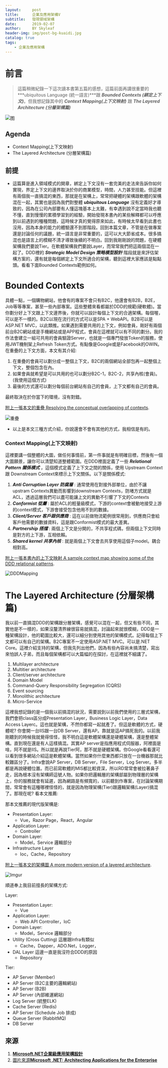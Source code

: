 ```yaml
---
layout:     post
title:      企業及應用架構V
subtitle:   發現領域架構
date:       2019-02-07
author:     BY Skyleaf
header-img: img/post-bg-kuaidi.jpg
catalog: true
tags:
    - 企業及應用架構
---
```

# 前言

> 這篇稍微紀錄一下這次讀本書第五篇的感想，這篇前面再講很重要的 ***ubiquitous Language (統一語言)***跟 ***Bounded Contexts (綁定上下文)***。但我想記錄其中的 ***Context Mapping(上下文映射)*** 跟 ***The Layered Architecture (分層架構篇)***

![图](https://images.unsplash.com/photo-1506345285442-8e9a3a298cdd?ixlib=rb-1.2.1&ixid=eyJhcHBfaWQiOjEyMDd9&auto=format&fit=crop&w=500&q=80)

## Agenda

- Context Mapping(上下文映射)
- The Layered Architecture (分層架構篇)

## 前提

- 這篇算是進入領域模式的開章，綁定上下文沒有一套完美的走法來告訴你如何實現，界定上下文的邊界取決於你的商業模型，時間，人力甚至技能。但這裡有兩個我一直搞混的東西，那就是在架構上，常常把硬體的架構跟軟體的架構混在一起，其實也是因為我們對整體 ***ubiquitous Language*** 沒有定義好才導致的，因為在公司內部要有人懂這塊基本上太難，有幸遇到說不定當時我也聽不懂，直到慢慢的累積學習到的經驗，開始發現本書內的某些解釋都可以呼應到以前遇到的種種問題，這時候才真的覺得原來如此，有時候太早看到此書也沒用，因為本身的能力的體驗還不到那階段。回到本篇文章，不管是在做專案還是討論任何的議題，統一語言是非常重要的，這可以大大節省成本。很多搞混也是語言上的模糊不清才導致後續的不明白。回到我剛剛說的問題，在硬體架構我們要說Tier。在軟體架構我們要說Layer，而常常我們把這兩個混在一起了。DDD裡的 ***Strategic Model Design 策略模型設計*** 階段就是來評估架構方案的，還有就是每個綁定上下文所適合的架構，聽到這裡大家應該是點點頭。看看下面Bounded Contexts範例如何。

# Bounded Contexts

具體一點，一個購物網站，他會有的專案不會只有B2C，他還會有B2B，B2E，Job等等專案，甚至一些內部專案。這些整體來看都屬於DDD的規範(硬軟體)。當你劃分好上下文跟上下文邊界後，你就可以設計每個上下文的合適架構。每個喔，可以是不一樣的。B2C以現在流行的方式可以是SPA + WebAPI。B2B可以是ASP.NET MVC，以此類推。如果遇到需要共用的上下文，例如會員，剛好有兩個前台B2C網站或是手機網站或是APP程式，會員在這裡就可以有不同的劃分。我的作法會建立一組可共用的會員驗證Server，也就是一個專門發放Token的服務，使用JWT機制架上Refresh Token方式。有點像是Google或是Facebook的OWIN。在重疊的上下文方面，本文有其介紹: 
1. 在重疊的會員可以劃分成一整個上下文，B2C的兩個網站全部包再一起整個上下文，整個包含在內。
2. 如果會員就希望是可以共用的也可以劃分B2C-1，B2C-2，共享內核(會員)。(我使用這個方式)
3. 最後的方式還可以劃分每個前台網站有自己的會員，上下文都有自己的會員。
 
最終取決在於你當下的環境，沒有對錯。

[附上一張本文的重疊 Resolving the conceptual overlapping of contexts](https://ptgmedia.pearsoncmg.com/images/9780735685352/samplepages/9780735685352.pdf).

![重疊](https://i.imgur.com/wMP4CnQ.png)

- 以上是本文三種方式介紹，你說還會不會有其他的方式，我相信是有的。

### Context Mapping(上下文映射)

這裡要講一個整體的大圖，做任何事情前，第一件事就是有明確目標，然後有一個大圖願景，讓你可以清楚知道整體範圍。在DDD裡面定義了一些 ***Relational Pattern 關係模式*** ，這個模式定義了上下文之間的關係，使用 Upstream Context 跟 Downstream Context來標示上下文關係。以下是關係模式: 

1. ***Anti Corruption Layer 防腐層*** : 通常使用在對接外部單位，由於不讓upstram Contexts異動而影響到downstream Contexts，防堵方式就是ACL，透過這層我們可以盡可能讓上文的異動不引響了下文的Contexts
2. ***Conformist 從屬*** : 屬於ACL的輕量級模式，下游的context會被動地接受上游的context模式，下游會接受包含他用不到的數據。
3. ***Client/Server 客戶跟供應商*** : 這在以前做物流範例很常用到，供應商只會給客戶他需要的數據資料，這是跟Conformist模式的最大差異。
4. ***Partnership 搭擋*** : 兩個上下文是分開的，不共享程式碼，但兩個上下文同時是對方的上下游，互相依賴。
5. ***Shared kernel 共享內核*** : 就是兩個上下文會去共享使用這個子model。耦合相對高。

[附上一張本書內的上下文映射 A sample context map showing some of the DDD relational patterns](https://ptgmedia.pearsoncmg.com/images/9780735685352/samplepages/9780735685352.pdf).

![DDDMapping](https://i.imgur.com/1UvxZm2.png)


# The Layered Architecture (分層架構篇)

我以前一直搞混DDD的架構跟分層架構，感覺可以混在一起，但又有些不同，其實他是不一樣的，如果沒釐清界線很容易就搞混，討論起來就很模糊，DDD是一種架構設計，他的範圍比較大，還可以細分到使用其他的架構模式。記得每個上下文都可以有自己的架構。B2C專案不一定使用ASP.NET MVC。可以是.NET Core。這裡介紹支持的架構，但我先列出他們，因為有些內容尚未搞清楚，寫出來怕誤人子弟，而且每個架構都可以大篇幅的在探討，在這裡就不細講了。

1. Multilayer architecture
2. Multitier architecture 
3. Client/server architecture
4. Domain Model
5. Command-Query Responsibility Segregation (CQRS)
6. Event sourcing
7. Monolithic architecture
8. Micro-Service

這裡我想記錄的是一個我以前搞混的狀況，需要說到以前我們使用的三層式架構，我們會把class區分成Presentation Layer，Business Logic Layer，Data Access Layerc。這也就是架構，不然你都寫一起就產了。但這是軟體的方式，硬體呢? 你會開一台IIS跟一台DB Server，還有AP。靠就是這AP搞死我的。以前我剛聽到的時候我就覺得怪怪，我不明白這是軟體架構還是硬體架構，還是整體架構。直到現在還是有人這樣搞混。其實AP server是指應用程式伺服器，阿裡面是啥，阿不就是IIS。所以就是再說Tier阿，那不就是硬體架構。你Google看看還可以看到很多網站介紹這是軟體架構。當然如果你什麼東西都只放在一台機器那就比較難區分了。Infra會說AP Server，DB Server，File Server，Log Server。多半都是再說硬體位置。而已前寫軟體的MIS都比較資深，所以RD常常會被拉著鼻子走，因為根本沒有架構師這號人物。如果你把邏輯層的架構部屬到物理層的架構上，你的服務就會有延遲，因為網路是有頻寬的，以前聽到作專案，在討論架構期間，常常會有這種哪裡怪怪的，就是因為物理架構(Tier)跟邏輯架構(Layer)搞混了。那現在呢? 看本文推薦: 

那本文推薦的現代版架構是: 

- Presentation Layer:
  - Vue，Razor Page，React，Angular
- Application Layer:
  - Controller
- Domain Layer:
  - Model，Service 邏輯部分
- Infrastructure Layer
  - Ioc，Cache，Repository

[附上一張本文的架構圖 A more modern version of a layered architecture](https://ptgmedia.pearsoncmg.com/images/9780735685352/samplepages/9780735685352.pdf).

![Imgur](https://i.imgur.com/4mRZ7tW.png)


順道奉上我目前擅長的架構方式:

Layer: 

- Presentation Layer:
  - Vue
- Application Layer:
  - Web API Controller，IoC
- Domain Layer:
  - Model，Service 邏輯部分
- Utility (Cross Cutting) 這層跟Infra有類似
  - Cache，Dapper，ADO.Net，Logger，
- DAL Layer 這邊一直是我沒符合DDD的原因
  - Repository

Tier:

- AP Server (Member)
- AP Server (B2C主要的邏輯網站)
- AP Server (B2B)
- AP Server (內部維運網站)
- Log Server (統整ELK)
- Cache Server (Redis)
- AP Server (Schedule Job 排成)
- Queue Server (RabbitMQ)
- DB Server


## 來源

1. [**Microsoft.NET企業級應用架構設計**](https://www.books.com.tw/products/CN11327631)
2. [圖片來源**Microsoft .NET: Architecting Applications for the Enterprise**](https://ptgmedia.pearsoncmg.com/images/9780735685352/samplepages/9780735685352.pdf)



